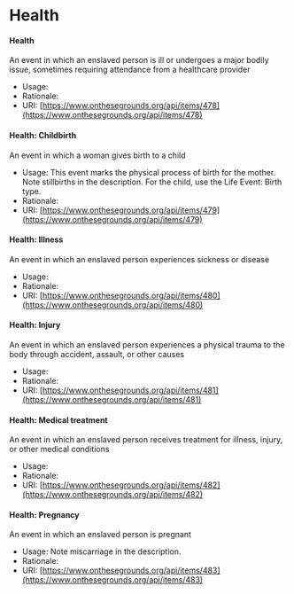 # Health

#### Health

An event in which an enslaved person is ill or undergoes a major bodily issue, sometimes requiring attendance from a healthcare provider

* Usage:
* Rationale:
* URI: [https://www.onthesegrounds.org/api/items/478](https://www.onthesegrounds.org/api/items/478)

#### Health: Childbirth

An event in which a woman gives birth to a child

* Usage: This event marks the physical process of birth for the mother. Note stillbirths in the description. For the child, use the Life Event: Birth type.
* Rationale:&#x20;
* URI: [https://www.onthesegrounds.org/api/items/479](https://www.onthesegrounds.org/api/items/479)

#### Health: Illness

An event in which an enslaved person experiences sickness or disease

* Usage:
* Rationale:
* URI: [https://www.onthesegrounds.org/api/items/480](https://www.onthesegrounds.org/api/items/480)

#### Health: Injury

An event in which an enslaved person experiences a physical trauma to the body through accident, assault, or other causes

* Usage:
* Rationale:
* URI: [https://www.onthesegrounds.org/api/items/481](https://www.onthesegrounds.org/api/items/481)

#### Health: Medical treatment

An event in which an enslaved person receives treatment for illness, injury, or other medical conditions

* Usage:
* Rationale:
* URI: [https://www.onthesegrounds.org/api/items/482](https://www.onthesegrounds.org/api/items/482)

#### Health: Pregnancy

An event in which an enslaved person is pregnant

* Usage: Note miscarriage in the description.
* Rationale:
* URI: [https://www.onthesegrounds.org/api/items/483](https://www.onthesegrounds.org/api/items/483)
